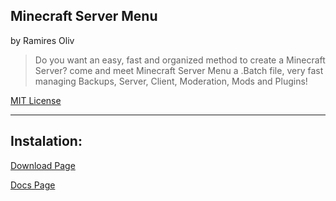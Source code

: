 ## Minecraft Server Menu

by Ramires Oliv

> Do you want an easy, fast and organized method to create a Minecraft Server? come and meet Minecraft Server Menu a .Batch file, very fast managing Backups, Server, Client, Moderation, Mods and Plugins!

<a href="License_Page">MIT License</a>

---



## Instalation:

<a href="Downloads">Download Page</a>

<a href="Docs">Docs Page</a>
